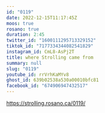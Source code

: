 ```yaml
---
id: "0119"
date: 2022-12-15T11:17:45Z
moos: true
rosano: true
duration: 2:45
twitter_id: "1600111295713329152"
tiktok_id: "7177334344082541829"
instagram_id: CmL8-AsPj2T
title: where Strolling came from
summary: null
slug: "0119"
youtube_id: rrVrhKaMYv8
ghost_id: 639b02538a530a00010bfc81
facebook_id: "674906947432517"
---
```

https://strolling.rosano.ca/0119/
